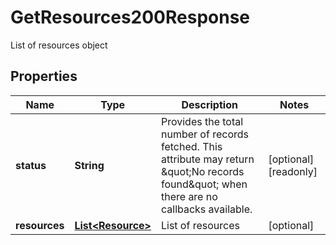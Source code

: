 

# GetResources200Response

List of resources object

## Properties

| Name | Type | Description | Notes |
|------------ | ------------- | ------------- | -------------|
|**status** | **String** | Provides the total number of records fetched. This attribute may return \&quot;No records found\&quot; when there are no callbacks available. |  [optional] [readonly] |
|**resources** | [**List&lt;Resource&gt;**](Resource.md) | List of resources |  [optional] |



